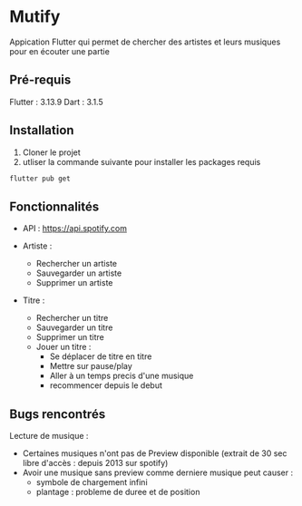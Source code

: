 # Mutify

Appication Flutter qui permet de chercher des artistes et leurs musiques pour en écouter une partie

## Pré-requis

Flutter : 3.13.9
Dart : 3.1.5

## Installation

1. Cloner le projet
2. utliser  la commande suivante pour installer les packages requis

```bash
flutter pub get
```

## Fonctionnalités

- API : https://api.spotify.com

- Artiste :
  - Rechercher un artiste
  - Sauvegarder un artiste
  - Supprimer un artiste
- Titre :
  - Rechercher un titre
  - Sauvegarder un titre
  - Supprimer un titre
  - Jouer un titre :
    - Se déplacer de titre en titre
    - Mettre sur pause/play
    - Aller à un temps precis d'une musique
    - recommencer depuis le debut

## Bugs rencontrés

Lecture de musique :
- Certaines musiques n'ont pas de Preview disponible (extrait de 30 sec libre d'accès : depuis 2013 sur spotify)
- Avoir une musique sans preview comme derniere musique peut causer :
  - symbole de chargement infini
  - plantage : probleme de duree et de position
